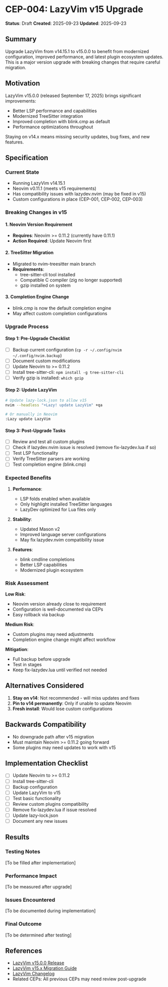 # CEP-004: LazyVim v15 Upgrade

**Status**: Draft **Created**: 2025-09-23 **Updated**: 2025-09-23

## Summary

Upgrade LazyVim from v14.15.1 to v15.0.0 to benefit from modernized configuration,
improved performance, and latest plugin ecosystem updates. This is a major version
upgrade with breaking changes that require careful migration.

## Motivation

LazyVim v15.0.0 (released September 17, 2025) brings significant improvements:
- Better LSP performance and capabilities
- Modernized TreeSitter integration
- Improved completion with blink.cmp as default
- Performance optimizations throughout

Staying on v14.x means missing security updates, bug fixes, and new features.

## Specification

### Current State

- Running LazyVim v14.15.1
- Neovim v0.11.1 (meets v15 requirements)
- Has compatibility issues with lazydev.nvim (may be fixed in v15)
- Custom configurations in place (CEP-001, CEP-002, CEP-003)

### Breaking Changes in v15

#### 1. Neovim Version Requirement
- **Requires**: Neovim >= 0.11.2 (currently have 0.11.1)
- **Action Required**: Update Neovim first

#### 2. TreeSitter Migration
- Migrated to nvim-treesitter main branch
- **Requirements**:
  - tree-sitter-cli tool installed
  - Compatible C compiler (zig no longer supported)
  - gzip installed on system

#### 3. Completion Engine Change
- blink.cmp is now the default completion engine
- May affect custom completion configurations

### Upgrade Process

#### Step 1: Pre-Upgrade Checklist
- [ ] Backup current configuration (`cp -r ~/.config/nvim ~/.config/nvim.backup`)
- [ ] Document custom modifications
- [ ] Update Neovim to >= 0.11.2
- [ ] Install tree-sitter-cli: `npm install -g tree-sitter-cli`
- [ ] Verify gzip is installed: `which gzip`

#### Step 2: Update LazyVim
```bash
# Update lazy-lock.json to allow v15
nvim --headless "+Lazy! update LazyVim" +qa

# Or manually in Neovim
:Lazy update LazyVim
```

#### Step 3: Post-Upgrade Tasks
- [ ] Review and test all custom plugins
- [ ] Check if lazydev.nvim issue is resolved (remove fix-lazydev.lua if so)
- [ ] Test LSP functionality
- [ ] Verify TreeSitter parsers are working
- [ ] Test completion engine (blink.cmp)

### Expected Benefits

1. **Performance**:
   - LSP folds enabled when available
   - Only highlight installed TreeSitter languages
   - LazyDev optimized for Lua files only

2. **Stability**:
   - Updated Mason v2
   - Improved language server configurations
   - May fix lazydev.nvim compatibility issue

3. **Features**:
   - blink cmdline completions
   - Better LSP capabilities
   - Modernized plugin ecosystem

### Risk Assessment

**Low Risk**:
- Neovim version already close to requirement
- Configuration is well-documented via CEPs
- Easy rollback via backup

**Medium Risk**:
- Custom plugins may need adjustments
- Completion engine change might affect workflow

**Mitigation**:
- Full backup before upgrade
- Test in stages
- Keep fix-lazydev.lua until verified not needed

## Alternatives Considered

1. **Stay on v14**: Not recommended - will miss updates and fixes
2. **Pin to v14 permanently**: Only if unable to update Neovim
3. **Fresh install**: Would lose custom configurations

## Backwards Compatibility

- No downgrade path after v15 migration
- Must maintain Neovim >= 0.11.2 going forward
- Some plugins may need updates to work with v15

## Implementation Checklist

- [ ] Update Neovim to >= 0.11.2
- [ ] Install tree-sitter-cli
- [ ] Backup configuration
- [ ] Update LazyVim to v15
- [ ] Test basic functionality
- [ ] Review custom plugins compatibility
- [ ] Remove fix-lazydev.lua if issue resolved
- [ ] Update lazy-lock.json
- [ ] Document any new issues

## Results

### Testing Notes

[To be filled after implementation]

### Performance Impact

[To be measured after upgrade]

### Issues Encountered

[To be documented during implementation]

### Final Outcome

[To be determined after testing]

## References

- [LazyVim v15.0.0 Release](https://github.com/LazyVim/LazyVim/releases/tag/v15.0.0)
- [LazyVim v15.x Migration Guide](https://github.com/LazyVim/LazyVim/issues/6421)
- [LazyVim Changelog](https://github.com/LazyVim/LazyVim/blob/main/CHANGELOG.md)
- Related CEPs: All previous CEPs may need review post-upgrade